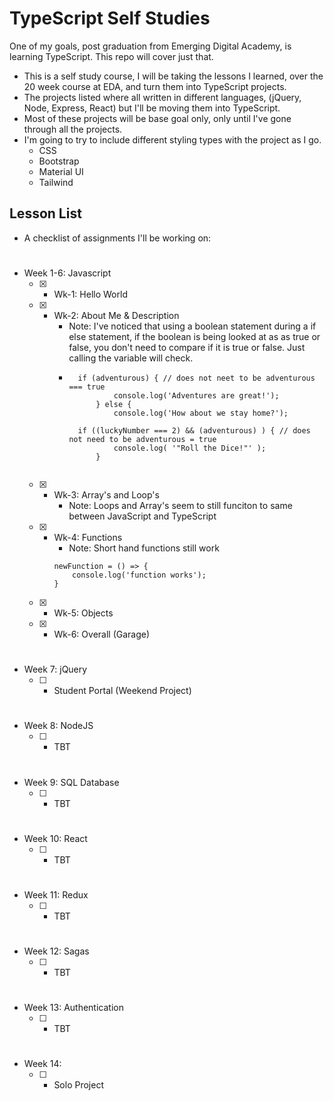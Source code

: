 # TypeScript Self Studies
One of my goals, post graduation from Emerging Digital Academy, is learning TypeScript. This repo will cover just that. 

- This is a self study course, I will be taking the lessons I learned, over the 20 week course at EDA, and turn them into TypeScript projects.
- The projects listed where all written in different languages, (jQuery, Node, Express, React) but I'll be moving them into TypeScript.
- Most of these projects will be base goal only, only until I've gone through all the projects.
- I'm going to try to include different styling types with the project as I go.
    - CSS
    - Bootstrap
    - Material UI
    - Tailwind

## Lesson List
- A checklist of assignments I'll be working on:
#
- Week 1-6: Javascript
    - [x] - Wk-1: Hello World
    - [x] - Wk-2: About Me & Description
        - Note: I've noticed that using a boolean statement during a if else statement, if the boolean is being looked at as as true or false, you don't need to compare if it is true or false. Just calling the variable will check.
        - ``` 
            if (adventurous) { // does not neet to be adventurous === true
                    console.log('Adventures are great!');
                } else {
                    console.log('How about we stay home?');

            if ((luckyNumber === 2) && (adventurous) ) { // does not need to be adventurous = true
                    console.log( '"Roll the Dice!"' );
                }
                
    - [x] - Wk-3: Array's and Loop's
        - Note: Loops and Array's seem to still funciton to same between JavaScript and TypeScript
    - [x] - Wk-4: Functions
        - Note: Short hand functions still work
        ```
        newFunction = () => {
            console.log('function works');
        }
        ```
    - [x] - Wk-5: Objects
    - [x] - Wk-6: Overall (Garage)
#    
- Week 7: jQuery
    - [ ] - Student Portal (Weekend Project)
#
- Week 8: NodeJS
    - [ ] - TBT
#
- Week 9: SQL Database
    - [ ] - TBT
#
- Week 10: React
    - [ ] - TBT
#
- Week 11: Redux
    - [ ] - TBT
#
- Week 12: Sagas
    - [ ] - TBT
#
- Week 13: Authentication
    - [ ] - TBT
#
- Week 14: 
    - [ ] - Solo Project